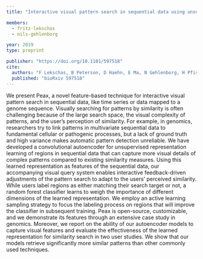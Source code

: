 ```yaml
---
title: "Interactive visual pattern search in sequential data using unsupervised deep representation learning"

members:
  - fritz-lekschas
  - nils-gehlenborg

year: 2019
type: preprint

publisher: "https://doi.org/10.1101/597518"
cite:
  authors: "F Lekschas, B Peterson, D Haehn, E Ma, N Gehlenborg, H Pfister"
  published: "bioRxiv 597518"
---
```

We present Peax, a novel feature-based technique for interactive visual pattern search in sequential data, like time series or data mapped to a genome sequence. Visually searching for patterns by similarity is often challenging because of the large search space, the visual complexity of patterns, and the user’s perception of similarity. For example, in genomics, researchers try to link patterns in multivariate sequential data to fundamental cellular or pathogenic processes, but a lack of ground truth and high variance makes automatic pattern detection unreliable. We have developed a convolutional autoencoder for unsupervised representation learning of regions in sequential data that can capture more visual details of complex patterns compared to existing similarity measures. Using this learned representation as features of the sequential data, our accompanying visual query system enables interactive feedback-driven adjustments of the pattern search to adapt to the users’ perceived similarity. While users label regions as either matching their search target or not, a random forest classifier learns to weigh the importance of different dimensions of the learned representation. We employ an active learning sampling strategy to focus the labeling process on regions that will improve the classifier in subsequent training. Peax is open-source, customizable, and we demonstrate its features through an extensive case study in genomics. Moreover, we report on the ability of our autoencoder models to capture visual features and evaluate the effectiveness of the learned representation for similarity search in two user studies. We show that our models retrieve significantly more similar patterns than other commonly used techniques.
